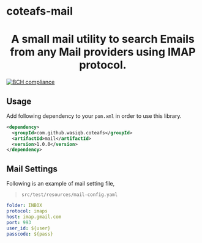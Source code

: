 # coteafs-mail

<h1 align="center">A small mail utility to search Emails from any Mail providers using IMAP protocol.</h1>

[![BCH compliance](https://bettercodehub.com/edge/badge/WasiqB/coteafs-mail?branch=master)](https://bettercodehub.com/results/WasiqB/coteafs-mail)

## Usage

Add following dependency to your `pom.xml` in order to use this library.

```xml
<dependency>
  <groupId>com.github.wasiqb.coteafs</groupId>
  <artifactId>mail</artifactId>
  <version>1.0.0</version>
</dependency>
```

## Mail Settings

Following is an example of mail setting file,

> `src/test/resources/mail-config.yaml`

```yaml
folder: INBOX
protocol: imaps
host: imap.gmail.com
port: 993
user_id: ${user}
passcode: ${pass}
```
